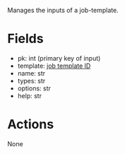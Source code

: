 Manages the inputs of a job-template.

# Fields

  * pk: int (primary key of input)
  * template: [job template ID](job_templates.md)
  * name: str
  * types: str
  * options: str
  * help: str 

# Actions

None
